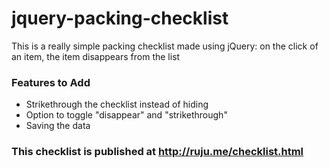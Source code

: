 # jquery-packing-checklist
This is a really simple packing checklist made using jQuery: on the click of an item, the item disappears from the list

### Features to Add
- Strikethrough the checklist instead of hiding
- Option to toggle "disappear" and "strikethrough"
- Saving the data

### This checklist is published at http://ruju.me/checklist.html
